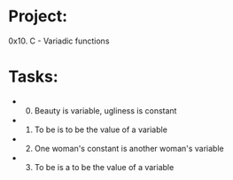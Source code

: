 # Project:
0x10. C - Variadic functions

# Tasks:
- 0. Beauty is variable, ugliness is constant
- 1. To be is to be the value of a variable
- 2. One woman's constant is another woman's variable
- 3. To be is a to be the value of a variable
